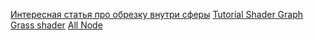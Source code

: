 [Интересная статья про обрезку внутри сферы](https://medium.com/@jcaballol94/sphere-scene-in-unity-urp-627a71a5fa4e)
[Tutorial Shader Graph](https://gamedevacademy.org/best-unity-shader-graph-tutorials/)
[Grass shader](https://www.youtube.com/watch?v=L_Bzcw9tqTc&ab_channel=Brackeys)
[All Node](https://www.youtube.com/watch?v=84A1FcQt9v4&t=1513s&ab_channel=DanielIlett)

